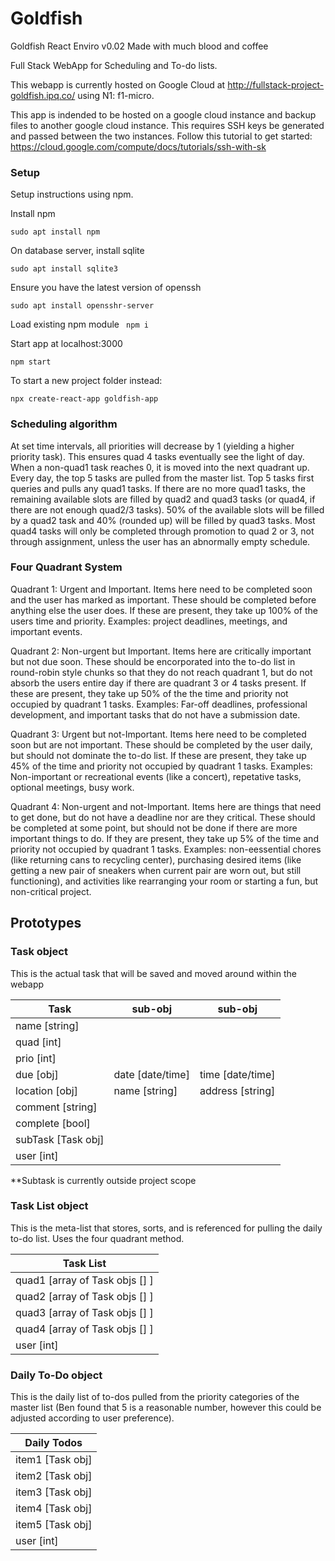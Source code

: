 # Goldfish

Goldfish React Enviro v0.02 Made with much blood and coffee

Full Stack WebApp for Scheduling and To-do lists.

This webapp is currently hosted on Google Cloud at http://fullstack-project-goldfish.ipq.co/ using N1: f1-micro.

This app is indended to be hosted on a google cloud instance and backup files to another google cloud instance. This requires SSH keys be generated and passed between the two instances. Follow this tutorial to get started: https://cloud.google.com/compute/docs/tutorials/ssh-with-sk

### Setup ###

Setup instructions using npm.

Install npm

```sudo apt install npm```

On database server, install sqlite

```sudo apt install sqlite3```

Ensure you have the latest version of openssh

```sudo apt install opensshr-server```


Load existing npm module
``` npm i```

Start app at localhost:3000

```npm start```

To start a new project folder instead:

```npx create-react-app goldfish-app```

### Scheduling algorithm 

At set time intervals, all priorities will decrease by 1 (yielding a higher priority task). This ensures quad 4 tasks eventually see the light of day. When a non-quad1 task reaches 0, it is moved into the next quadrant up. Every day, the top 5 tasks are pulled from the master list. Top 5 tasks first queries and pulls any quad1 tasks. If there are no more quad1 tasks, the remaining available slots are filled by quad2 and quad3 tasks (or quad4, if there are not enough quad2/3 tasks). 50% of the available slots will be filled by a quad2 task and 40% (rounded up) will be filled by quad3 tasks. Most quad4 tasks will only be completed through promotion to quad 2 or 3, not through assignment, unless the user has an abnormally empty schedule.

### Four Quadrant System

Quadrant 1: Urgent and Important. Items here need to be completed soon and the user has marked as important. These should be completed before anything else the user does. If these are present, they take up 100% of the users time and priority. 
Examples: project deadlines, meetings, and important events.

Quadrant 2: Non-urgent but Important. Items here are critically important but not due soon. These should be encorporated into the to-do list in round-robin style chunks so that they do not reach quadrant 1, but do not absorb the users entire day if there are quadrant 3 or 4 tasks present. If these are present, they take up 50% of the the time and priority not occupied by quadrant 1 tasks. 
Examples: Far-off deadlines, professional development, and important tasks that do not have a submission date.

Quadrant 3: Urgent but not-Important. Items here need to be completed soon but are not important. These should be completed by the user daily, but should not dominate the to-do list. If these are present, they take up 45% of the time and priority not occupied by quadrant 1 tasks. 
Examples: Non-important or recreational events (like a concert), repetative tasks, optional meetings, busy work.

Quadrant 4: Non-urgent and not-Important. Items here are things that need to get done, but do not have a deadline nor are they critical. These should be completed at some point, but should not be done if there are more important things to do. If they are present, they take up 5% of the time and priority not occupied by quadrant 1 tasks. 
Examples: non-eessential chores (like returning cans to recycling center), purchasing desired items (like getting a new pair of sneakers when current pair are worn out, but still functioning), and activities like rearranging your room or starting a fun, but non-critical project. 


## Prototypes

### Task object

This is the actual task that will be saved and moved around within the webapp

| Task | sub-obj | sub-obj |
| --- | --- | --- |
| name [string] | | |
| quad [int] | | |
| prio [int] | | |
| due [obj] | date [date/time] | time [date/time]|
| location [obj]| name [string] | address [string] |
| comment [string] | | |
| complete [bool] | | |
| subTask [Task obj] | | |
| user [int] | | |

**Subtask is currently outside project scope

### Task List object

This is the meta-list that stores, sorts, and is referenced for pulling the daily to-do list. Uses the four quadrant method.

| Task List |
| --- |
| quad1 [array of Task objs [] ] |
| quad2 [array of Task objs [] ] |
| quad3 [array of Task objs [] ] |
| quad4 [array of Task objs [] ] |
| user [int] |

### Daily To-Do object

This is the daily list of to-dos pulled from the priority categories of the master list (Ben found that 5 is a reasonable number, however this could be adjusted according to user preference). 


| Daily Todos |
| --- |
| item1 [Task obj]|
| item2 [Task obj] |
| item3 [Task obj] |
| item4 [Task obj] |
| item5 [Task obj] |
| user [int] | 
